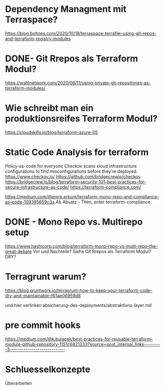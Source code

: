 # Dependency Managment mit Terraspace?
https://blog.boltops.com/2020/10/18/terraspace-terrafile-using-git-repos-and-terraform-registry-modules


# DONE-  Git Rrepos als Terraform Modul?
https://wahlnetwork.com/2020/08/11/using-private-git-repositories-as-terraform-modules/


# Wie schreibt man ein produktionsreifes Terraform Modul?
https://cloudskills.io/blog/terraform-azure-05


# Static Code Analysis for terraform
Policy-as-code for everyone
Checkov scans cloud infrastructure configurations to find misconfigurations before they're deployed.
https://www.checkov.io/
https://github.com/bridgecrewio/checkov
https://bridgecrew.io/blog/terraform-security-101-best-practices-for-secure-infrastructure-as-code/
https://terraform-compliance.com/

https://medium.com/@emre.erkunt/terraform-mono-repo-and-compliance-as-code-109395659c3a
Ab Absatz - Then, enter terraform-compliance.


# DONE - Mono Repo vs. Multirepo setup
https://www.hashicorp.com/blog/terraform-mono-repo-vs-multi-repo-the-great-debate
Vor und Nachteile?
Siehe Git Rrepos als Terraform Modul?
DRY?


# Terragrunt warum?
https://blog.gruntwork.io/terragrunt-how-to-keep-your-terraform-code-dry-and-maintainable-f61ae06959d8

und hier verlinken absicherung-des-deployments/abstraktions-layer.md

# pre commit hooks
https://medium.com/@k.bujacek/best-practices-for-reusable-terraform-module-github-repository-1151c6821333?source=post_internal_links---------3----------------------------


# Schluesselkonzepte
Überarbeiten
